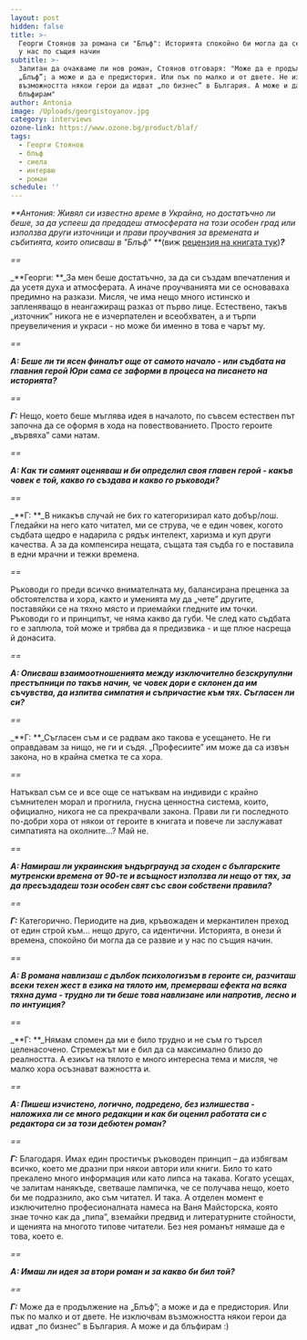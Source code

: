 ```yaml
---
layout: post
hidden: false
title: >-
  Георги Стоянов за романа си "Блъф": Историята спокойно би могла да се развие и
  у нас по същия начин
subtitle: >-
  Запитан да очакваме ли нов роман, Стоянов отговаря: "Може да е продължение на
  „Блъф”; а може и да е предистория. Или пък по малко и от двете. Не изключвам
  възможността някои герои да идват „по бизнес” в България. А може и да
  блъфирам"
author: Antonia
image: /Uploads/georgistoyanov.jpg
category: interviews
ozone-link: https://www.ozone.bg/product/blaf/
tags:
  - Георги Стоянов
  - блъф
  - сиела
  - интервю
  - роман
schedule: ''
---
```

_**Антония: Живял си известно време в Украйна, но достатъчно ли беше, за да успееш да предадеш атмосферата на този особен град или използва други източници и прави проучвания за времената и събитията, които описваш в "Блъф" **_(виж [рецензия на книгата тук](https://literaturnirazgovori.com/bookreviews/2019/04/12/12-25-%D1%80%D0%B5%D1%86%D0%B5%D0%BD%D0%B7%D0%B8%D1%8F-%D0%B1%D0%BB%D1%8A%D1%84-%D0%B3%D0%B5%D0%BE%D1%80%D0%B3%D0%B8-%D1%81%D1%82%D0%BE%D1%8F%D0%BD%D0%BE%D0%B2-%D0%B8%D0%BD%D1%82%D0%B8%D0%BC%D0%BD%D0%BE-%D0%BD%D0%B0%D0%B2%D0%BB%D0%B8%D0%B7%D0%B0%D0%BD%D0%B5-%D0%B2-%D0%BB%D0%B5%D0%B3%D0%BE%D0%B2%D0%B8%D1%89%D0%B5%D1%82%D0%BE-%D0%BD%D0%B0-%D1%83%D0%BA%D1%80%D0%B0%D0%B8%D0%BD%D1%81%D0%BA%D0%B0%D1%82%D0%B0-%D0%BC%D0%B0%D1%84%D0%B8%D1%8F.html))_**?**_

_\==_

_**Георги: **_За мен беше достатъчно, за да си създам впечатления и да усетя духа и атмосферата. А иначе проучванията ми се основаваха предимно на разкази. Мисля, че има нещо много истинско и запленяващо в неангажиращ разказ от първо лице. Естествено, такъв „източник” никога не е изчерпателен и всеобхватен, а и търпи преувеличения и украси - но може би именно в това е чарът му. 

_\==_

_**А: Беше ли ти ясен финалът още от самото начало - или съдбата на главния герой Юри сама се заформи в процеса на писането на историята?**_

_\==_

_**Г:**_ Нещо, което беше мъглява идея в началото, по съвсем естествен път започна да се оформя в хода на повествованието. Просто героите „вървяха” сами натам. 

_\==_

_**А: Как ти самият оценяваш и би определил своя главен герой - какъв човек е той, какво го създава и какво го ръководи?**_

_\==_

_**Г: **_В никакъв случай не бих го категоризирал като добър/лош. Гледайки на него като читател, ми се струва, че е един човек, когото съдбата щедро е надарила с рядък интелект, харизма и куп други качества. А за да компенсира нещата, същата тая съдба го е поставила в едни мрачни и тежки времена.

_\==_

Ръководи го преди всичко внимателната му, балансирана преценка за обстоятелства и хора, както и уменията му да „чете” другите, поставяйки се на тяхно място и приемайки гледните им точки. Ръководи го и принципът, че няма какво да губи. Че след като съдбата го е заплюла, той може и трябва да я предизвика - и ще плюе насреща й донасита. 

_\==_

_**А: Описваш взаимоотношенията между изключително безскрупулни престъпници по такъв начин, че човек дори е склонен да им съчувства, да изпитва симпатия и съпричастие към тях. Съгласен ли си?**_

_\==_

_**Г: **_Съгласен съм и се радвам ако такова е усещането. Не ги оправдавам за нищо, не ги и съдя. „Професиите” им може да са извън закона, но в крайна сметка те са хора. 

_\==_

Натъквал съм се и все още се натъквам на индивиди с крайно съмнителен морал и прогнила, гнусна ценностна система, които, официално, никога не са прекрачвали закона. Прави ли ги последното по-добри хора от някои от героите в книгата и повече ли заслужават симпатията на околните...? Май не.

_\==_  

_**А: Намираш ли украинския ъндърграунд за сходен с българските мутренски времена от 90-те и всъщност използва ли нещо от тях, за да пресъздадеш този особен свят със свои собствени правила?**_

_\==_

_**Г:**_ Категорично. Периодите на див, кръвожаден и меркантилен преход от един строй към... нещо друго, са идентични. Историята, в онези й времена, спокойно би могла да се развие и у нас по същия начин. 

_\==_

_**А: В романа навлизаш с дълбок психологизъм в героите си, разчиташ всеки техен жест в езика на тялото им, премерваш ефекта на всяка тяхна дума - трудно ли ти беше това навлизане или напротив, лесно и по интуиция?**_

_\==_

_**Г: **_Нямам спомен да ми е било трудно и не съм го търсел целенасочено. Стремежът ми е бил да са максимално близо до реалността. А езикът на тялото е много интересна тема и мисля, че малко хора осъзнават важността и. 

_\==_

_**А: Пишеш изчистено, логично, подредено, без излишества - наложиха ли се много редакции и как би оценил работата си с редактора си за този дебютен роман?**_

_\==_

_**Г:**_ Благодаря. Имах един простичък ръководен принцип – да избягвам всичко, което ме дразни при някои автори или книги. Било то като прекалено много информация или като липса на такава. Когато усещах, че залитам нанякъде, светваше лампичка, че се получава нещо, което би ме подразнило, ако съм читател. И така. А отделен момент е изключително професионалната намеса на Ваня Майсторска, която знае точно как да „пипа”, вземайки предвид и литературните стойности, и щенията на многото типове читатели. Без нея романът нямаше да е това, което е. 

_\==_

_**А: Имаш ли идея за втори роман и за какво би бил той?**_

_\==_

_**Г:**_ Може да е продължение на „Блъф”; а може и да е предистория. Или пък по малко и от двете. Не изключвам възможността някои герои да идват „по бизнес” в България. А може и да блъфирам :)
